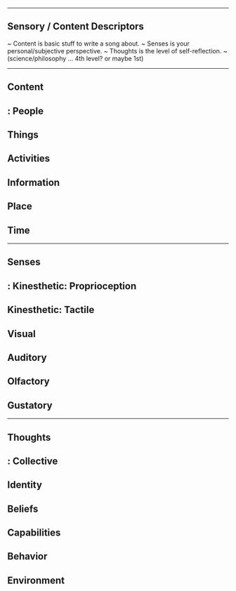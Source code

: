 ------------------------------------------------------
Sensory / Content Descriptors
------------------------------------------------------
~ Content is basic stuff to write a song about.
~ Senses is your personal/subjective perspective.
~ Thoughts is the level of self-reflection.
~ (science/philosophy ... 4th level? or maybe 1st)


------------------------------------------------------
Content 
------------------------------------------------------
:
People
------------------------

Things
------------------------

Activities
------------------------

Information
------------------------

Place
------------------------

Time
------------------------



------------------------------------------------------
Senses
------------------------------------------------------
:
Kinesthetic: Proprioception
------------------------

Kinesthetic: Tactile
------------------------

Visual
------------------------

Auditory
------------------------

Olfactory
------------------------

Gustatory
------------------------



------------------------------------------------------
Thoughts
------------------------------------------------------
:
Collective
------------------------

Identity
------------------------

Beliefs
------------------------

Capabilities
------------------------

Behavior
------------------------

Environment
------------------------
